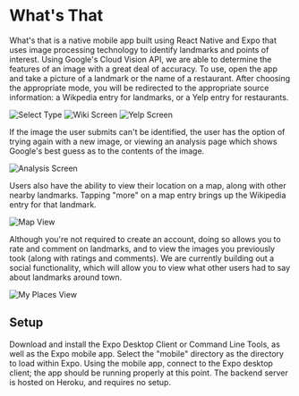 # What's That

What's that is a native mobile app built using React Native and Expo that uses image processing technology to identify landmarks and points of interest. Using Google's Cloud Vision API, we are able to determine the features of an image with a great deal of accuracy. To use, open the app and take a picture of a landmark or the name of a restaurant. After choosing the appropriate mode, you will be redirected to the appropriate source information: a Wikpedia entry for landmarks, or a Yelp entry for restaurants. 

![Select Type](https://i.imgur.com/ph2WvjQ.jpg) ![Wiki Screen](https://i.imgur.com/O09fiQQ.jpg) ![Yelp Screen](https://i.imgur.com/6eWjJoN.jpg)

If the image the user submits can't be identified, the user has the option of trying again with a new image, or viewing an analysis page which shows Google's best guess as to the contents of the image.

![Analysis Screen](https://i.imgur.com/SbaThw1.jpg)

Users also have the ability to view their location on a map, along with other nearby landmarks. Tapping "more" on a map entry brings up the Wikipedia entry for that landmark.

![Map View](https://i.imgur.com/kgRAKoF.jpg)

Although you're not required to create an account, doing so allows you to rate and comment on landmarks, and to view the images you previously took (along with ratings and comments). We are currently building out a social functionality, which will allow you to view what other users had to say about landmarks around town. 

![My Places View](https://i.imgur.com/ByhObyk.jpg)

## Setup
Download and install the Expo Desktop Client or Command Line Tools, as well as the Expo mobile app. Select the "mobile" directory as the directory to load within Expo. Using the mobile app, connect to the Expo desktop client; the app should be running properly at this point. The backend server is hosted on Heroku, and requires no setup. 